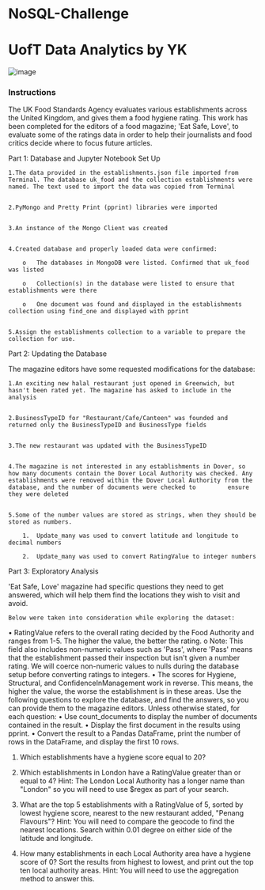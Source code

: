 # NoSQL-Challenge
# UofT Data Analytics by YK

![image](https://github.com/YargKlnc/NoSQL-Challenge/assets/142269763/1a2afaab-d943-4cec-a210-f426e6c40b0d)

### Instructions
The UK Food Standards Agency evaluates various establishments across the United Kingdom, and gives them a food hygiene rating. This work has been completed for the editors of a food magazine; 'Eat Safe, Love', to evaluate some of the ratings data in order to help their journalists and food critics decide where to focus future articles.



Part 1: Database and Jupyter Notebook Set Up

    1.The data provided in the establishments.json file imported from Terminal. The database uk_food and the collection establishments were named. The text used to import the data was copied from Terminal

    
    2.PyMongo and Pretty Print (pprint) libraries were imported

    
    3.An instance of the Mongo Client was created

    
    4.Created database and properly loaded data were confirmed:
        
        o	The databases in MongoDB were listed. Confirmed that uk_food was listed
        
        o	Collection(s) in the database were listed to ensure that establishments were there
        
        o	One document was found and displayed in the establishments collection using find_one and displayed with pprint


    5.Assign the establishments collection to a variable to prepare the collection for use.



Part 2: Updating the Database

The magazine editors have some requested modifications for the database:


    1.An exciting new halal restaurant just opened in Greenwich, but hasn't been rated yet. The magazine has asked to include in the analysis


    2.BusinessTypeID for "Restaurant/Cafe/Canteen" was founded and returned only the BusinessTypeID and BusinessType fields


    3.The new restaurant was updated with the BusinessTypeID 


    4.The magazine is not interested in any establishments in Dover, so how many documents contain the Dover Local Authority was checked. Any establishments were removed within the Dover Local Authority from the database, and the number of documents were checked to         ensure they were deleted


    5.Some of the number values are stored as strings, when they should be stored as numbers.
        
        1.	Update_many was used to convert latitude and longitude to decimal numbers
        
        2.	Update_many was used to convert RatingValue to integer numbers



Part 3: Exploratory Analysis

'Eat Safe, Love' magazine had specific questions they need to get answered, which will help them find the locations they wish to visit and avoid.

    Below were taken into consideration while exploring the dataset:
    
•	RatingValue refers to the overall rating decided by the Food Authority and ranges from 1-5. The higher the value, the better the rating.
o	Note: This field also includes non-numeric values such as 'Pass', where 'Pass' means that the establishment passed their inspection but isn't given a number rating. We will coerce non-numeric values to nulls during the database setup before converting ratings to integers.
•	The scores for Hygiene, Structural, and ConfidenceInManagement work in reverse. This means, the higher the value, the worse the establishment is in these areas.
Use the following questions to explore the database, and find the answers, so you can provide them to the magazine editors.
Unless otherwise stated, for each question:
•	Use count_documents to display the number of documents contained in the result.
•	Display the first document in the results using pprint.
•	Convert the result to a Pandas DataFrame, print the number of rows in the DataFrame, and display the first 10 rows.

1.	Which establishments have a hygiene score equal to 20?

2.	Which establishments in London have a RatingValue greater than or equal to 4?
    Hint: The London Local Authority has a longer name than "London" so you will need to use $regex as part of your search.

3.	What are the top 5 establishments with a RatingValue of 5, sorted by lowest hygiene score, nearest to the new restaurant added, "Penang Flavours"?
Hint: You will need to compare the geocode to find the nearest locations. Search within 0.01 degree on either side of the latitude and longitude.

4.	How many establishments in each Local Authority area have a hygiene score of 0? Sort the results from highest to lowest, and print out the top ten local authority areas.
Hint: You will need to use the aggregation method to answer this.
